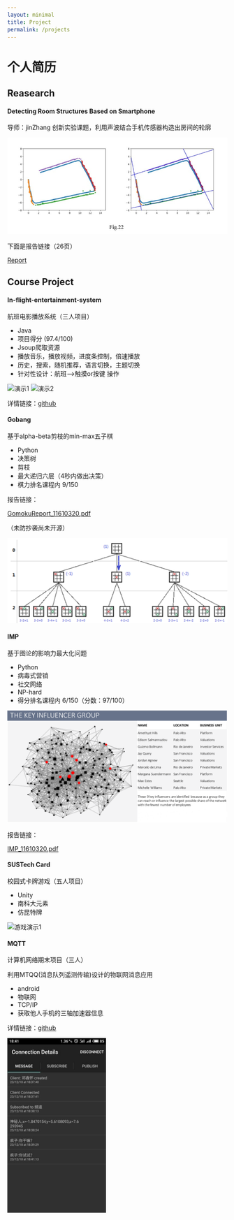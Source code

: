 ```yaml
---
layout: minimal
title: Project
permalink: /projects
---
```

# 个人简历

## Reasearch

#### Detecting Room Structures Based on Smartphone

导师：jinZhang
创新实验课题，利用声波结合手机传感器构造出房间的轮廓

![mapping](mapping.jpg)

下面是报告链接（26页）

[<u>Report</u>](https://drive.google.com/open?id=1sJjOHRu13W4VcdquQ91LaJSBAstT52Um)

## Course Project

#### In-flight-entertainment-system

航班电影播放系统（三人项目）

- Java
- 项目得分 (97.4/100)
- Jsoup爬取资源
- 播放音乐，播放视频，进度条控制，倍速播放
- 历史，搜索，随机推荐，语言切换，主题切换
- 针对性设计：航班-->触摸or按键 操作



<div>
  <img src="javaFX-1.gif" alt="演示1">
   <img src="javaFX-2.gif" alt="演示2">
</div>



详情链接：[<u>github</u>](https://github.com/XinhhD/java2_Project_MoviePlayer)





#### Gobang

基于alpha-beta剪枝的min-max五子棋

- Python
- 决策树
- 剪枝
- 最大递归六层（4秒内做出决策）
- 棋力排名课程内 9/150

报告链接：

<div>
 <a href="GomokuReport_11610320.pdf"> <u>GomokuReport_11610320.pdf</u></a>
</div>

（未防抄袭尚未开源）

<div>
  <img src="α-belta剪.png" alt="α-belta剪">
</div>

#### IMP

基于图论的影响力最大化问题

- Python
- 病毒式营销
- 社交网络
- NP-hard
- 得分排名课程内 6/150（分数：97/100）

<div>
  <img src="IMP.png" alt="imp">
</div>




报告链接：

<div>
 <a href="IMP_11610320.pdf"> <u>IMP_11610320.pdf </u></a>
</div>

#### SUSTech Card

校园式卡牌游戏（五人项目）

- Unity
- 南科大元素
- 仿昆特牌

<div>
  <img src="cardGame.gif" alt="游戏演示1">
</div>

#### MQTT

计算机网络期末项目（三人）

利用MTQQ(消息队列遥测传输)设计的物联网消息应用

- android
- 物联网
- TCP/IP
- 获取他人手机的三轴加速器信息

详情链接：[<u>github</u>](https://github.com/XinhhD/Mqtt)

<div>
  <img src="MQTT.jpg" alt="MQTT" height="400dp">
</div>

